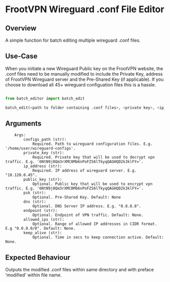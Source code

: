 # FrootVPN Wireguard .conf File Editor


## Overview

A simple function for batch editing multiple wireguard .conf files.

## Use-Case
When you initiate a new Wireguard Public key on the FrootVPN website, the .conf files need to be manually modified to include the Private Key, address of FrootVPN Wireguard server and the Pre-Shared Key (if applicable). If you choose to download all 45+ wireguard configuation files this is a hassle.




```python

from batch_editor import batch_edit

batch_edit(<path to folder containing .conf files>, <private key>, <ip_address>)

```

## Arguments

```
	Args:
		configs_path (str):
			Required. Path to wireguard configuration files. E.g. '/home/user/wireguard-configs'.
		private_key (str):
			Required. Private key that will be used to decrypt vpn traffic. E.g. '6NtN9j0Qm3rXMC0Mb6nPoFZS6lTkyqQAGHQD2k3klFY='.
		ip_address (str):
			Required. IP address of wireguard server. E.g. "10.120.0.45".
		public_key (str):
			Optional. Public key that will be used to encrypt vpn traffic. E.g. '6NtN9j0Qm3rXMC0Mb6nPoFZS6lTkyqQAGHQD2k3klFY='.
		psk (str):
			Optional. Pre-Shared Key. Default: None
		dns (str):
			Optional. DNS Server IP address. E.g. "8.8.8.8".
        endpoint (str):
			Optional. Endpoint of VPN traffic. Default: None.
        allowed_ips (str):
			Optional. Range of allowed IP addresses in CIDR format. E.g "0.0.0.0/0". Default: None.
        keep_alive (str):
			Optional. Time in secs to keep connection active. Default: None.
```

## Expected Behaviour
Outputs the modified .conf files within same directory and with preface 'modified' within file name.

